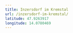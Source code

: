 ```yaml
---
title: Inzersdorf im Kremstal
url: /inzersdorf-im-kremstal/
latitude: 47.9263917
longitude: 14.0780469
---
```

